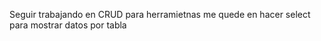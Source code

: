 Seguir trabajando en CRUD para herramietnas me quede en hacer select para mostrar datos por
    tabla